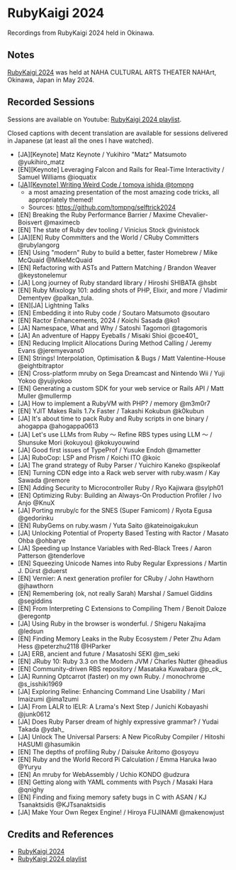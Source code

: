 # RubyKaigi 2024

Recordings from RubyKaigi 2024 held in Okinawa.

## Notes

[RubyKaigi 2024](https://rubykaigi.org/2024/) was held at
NAHA CULTURAL ARTS THEATER NAHArt, Okinawa, Japan in May 2024.

## Recorded Sessions

Sessions are available on Youtube: [RubyKaigi 2024 playlist](https://www.youtube.com/playlist?list=PLbFmgWm555yYCwDIqMGoZemrsITes-9mZ#rubykaigi2024).

Closed captions with decent translation are available for sessions delivered in Japanese (at least all the ones I have watched).

* [JA][Keynote] Matz Keynote / Yukihiro "Matz" Matsumoto @yukihiro_matz
* [EN][Keynote] Leveraging Falcon and Rails for Real-Time Interactivity / Samuel Williams @ioquatix
* [[JA][Keynote] Writing Weird Code / tomoya ishida @tompng](https://www.youtube.com/watch?v=k6QGq5uGhgU&list=PLbFmgWm555yYCwDIqMGoZemrsITes-9mZ&index=3)
    * a most amazing presentation of the most amazing code tricks, all appropriately themed!
    * Sources: <https://github.com/tompng/selftrick2024>
* [EN] Breaking the Ruby Performance Barrier / Maxime Chevalier-Boisvert @maximecb
* [EN] The state of Ruby dev tooling / Vinicius Stock @vinistock
* [JA][EN] Ruby Committers and the World / CRuby Committers @rubylangorg
* [EN] Using "modern" Ruby to build a better, faster Homebrew / Mike McQuaid @MikeMcQuaid
* [EN] Refactoring with ASTs and Pattern Matching / Brandon Weaver @keystonelemur
* [JA] Long journey of Ruby standard library / Hiroshi SHIBATA @hsbt
* [EN] Ruby Mixology 101: adding shots of PHP, Elixir, and more / Vladimir Dementyev @palkan_tula.
* [EN][JA] Lightning Talks
* [EN] Embedding it into Ruby code / Soutaro Matsumoto @soutaro
* [EN] Ractor Enhancements, 2024 / Koichi Sasada @ko1
* [JA] Namespace, What and Why / Satoshi Tagomori @tagomoris
* [JA] An adventure of Happy Eyeballs / Misaki Shioi @coe401_
* [EN] Reducing Implicit Allocations During Method Calling / Jeremy Evans @jeremyevans0
* [EN] Strings! Interpolation, Optimisation & Bugs / Matt Valentine-House @eightbitraptor
* [EN] Cross-platform mruby on Sega Dreamcast and Nintendo Wii / Yuji Yokoo @yujiyokoo
* [EN] Generating a custom SDK for your web service or Rails API / Matt Muller @mullermp
* [JA] How to implement a RubyVM with PHP? / memory @m3m0r7
* [EN] YJIT Makes Rails 1.7x Faster / Takashi Kokubun @k0kubun
* [JA] It's about time to pack Ruby and Ruby scripts in one binary / ahogappa @ahogappa0613
* [JA] Let's use LLMs from Ruby 〜 Refine RBS types using LLM 〜 / Shunsuke Mori (kokuyou) @kokuyouwind
* [JA] Good first issues of TypeProf / Yusuke Endoh @mametter
* [JA] RuboCop: LSP and Prism / Koichi ITO @koic
* [JA] The grand strategy of Ruby Parser / Yuichiro Kaneko @spikeolaf
* [EN] Turning CDN edge into a Rack web server with ruby.wasm / Kay Sawada @remore
* [EN] Adding Security to Microcontroller Ruby / Ryo Kajiwara @sylph01
* [EN] Optimizing Ruby: Building an Always-On Production Profiler / Ivo Anjo @KnuX
* [JA] Porting mruby/c for the SNES (Super Famicom) / Ryota Egusa @gedorinku
* [EN] RubyGems on ruby.wasm / Yuta Saito @kateinoigakukun
* [JA] Unlocking Potential of Property Based Testing with Ractor / Masato Ohba @ohbarye
* [JA] Speeding up Instance Variables with Red-Black Trees / Aaron Patterson @tenderlove
* [EN] Squeezing Unicode Names into Ruby Regular Expressions / Martin J. Dürst @duerst
* [EN] Vernier: A next generation profiler for CRuby / John Hawthorn @jhawthorn
* [EN] Remembering (ok, not really Sarah) Marshal / Samuel Giddins @segiddins
* [EN] From Interpreting C Extensions to Compiling Them / Benoit Daloze @eregontp
* [JA] Using Ruby in the browser is wonderful. / Shigeru Nakajima @ledsun
* [EN] Finding Memory Leaks in the Ruby Ecosystem / Peter Zhu Adam Hess @peterzhu2118 @HParker
* [JA] ERB, ancient and future / Masatoshi SEKI @m_seki
* [EN] JRuby 10: Ruby 3.3 on the Modern JVM / Charles Nutter @headius
* [EN] Community-driven RBS repository / Masataka Kuwabara @p_ck_
* [JA] Running Optcarrot (faster) on my own Ruby. / monochrome @s_isshiki1969
* [JA] Exploring Reline: Enhancing Command Line Usability / Mari Imaizumi @ima1zumi
* [JA] From LALR to IELR: A Lrama's Next Step / Junichi Kobayashi @junk0612
* [JA] Does Ruby Parser dream of highly expressive grammar? / Yudai Takada @ydah_
* [JA] Unlock The Universal Parsers: A New PicoRuby Compiler / Hitoshi HASUMI @hasumikin
* [EN] The depths of profiling Ruby / Daisuke Aritomo @osyoyu
* [EN] Ruby and the World Record Pi Calculation / Emma Haruka Iwao @Yuryu
* [EN] An mruby for WebAssembly / Uchio KONDO @udzura
* [EN] Getting along with YAML comments with Psych / Masaki Hara @qnighy
* [EN] Finding and fixing memory safety bugs in C with ASAN / KJ Tsanaktsidis @KJTsanaktsidis
* [JA] Make Your Own Regex Engine! / Hiroya FUJINAMI @makenowjust

## Credits and References

* [RubyKaigi 2024](https://rubykaigi.org/2024/)
* [RubyKaigi 2024 playlist](https://www.youtube.com/playlist?list=PLbFmgWm555yYCwDIqMGoZemrsITes-9mZ#rubykaigi2024)

